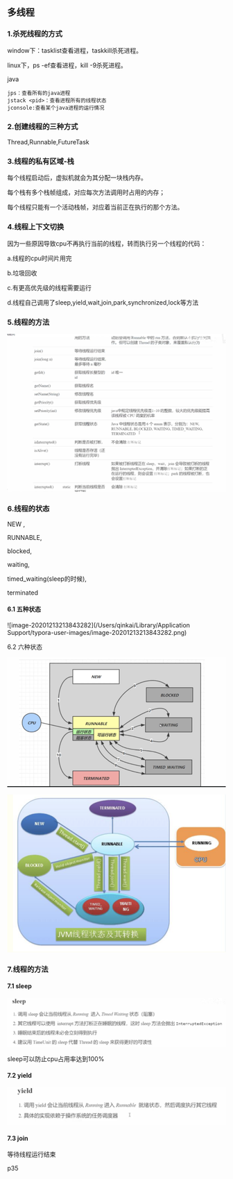 ## 多线程

### 1.杀死线程的方式

window下：tasklist查看进程，taskkill杀死进程。

linux下，ps -ef查看进程，kill -9杀死进程。

java

```
jps：查看所有的java进程
jstack <pid>：查看进程所有的线程状态
jconsole:查看某个java进程的运行情况
```

### 2.创建线程的三种方式

Thread,Runnable,FutureTask

### 3.线程的私有区域-栈

每个线程启动后，虚拟机就会为其分配一块栈内存。

每个栈有多个栈帧组成，对应每次方法调用时占用的内存；

每个线程只能有一个活动栈帧，对应着当前正在执行的那个方法。

### 4.线程上下文切换

因为一些原因导致cpu不再执行当前的线程，转而执行另一个线程的代码：

a.线程的cpu时间片用完

b.垃圾回收

c.有更高优先级的线程需要运行

d.线程自己调用了sleep,yield,wait,join,park,synchronized,lock等方法

### 5.线程的方法

![KPC5gY](https://raw.githubusercontent.com/QinKai176/Image-Hosting/master/upic/KPC5gY.png)

### 6.线程的状态

NEW ,  

RUNNABLE,  

blocked, 

waiting, 

timed_waiting(sleep的时候),

 terminated

#### 6.1 五种状态

![image-20201213213843282](/Users/qinkai/Library/Application Support/typora-user-images/image-20201213213843282.png)

6.2 六种状态

![8gPjQt](https://raw.githubusercontent.com/QinKai176/Image-Hosting/master/upic/8gPjQt.png)



![yN00Fq](https://raw.githubusercontent.com/QinKai176/Image-Hosting/master/upic/yN00Fq.png)





### 7.线程的方法

#### 7.1 sleep

![cOSIba](https://raw.githubusercontent.com/QinKai176/Image-Hosting/master/upic/cOSIba.png)

sleep可以防止cpu占用率达到100%

#### 7.2 yield

![DOUtaQ](https://raw.githubusercontent.com/QinKai176/Image-Hosting/master/upic/DOUtaQ.png)

#### 7.3 join 

等待线程运行结束



















p35




